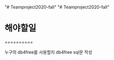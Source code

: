 "# Teamproject2020-fall" 
"# Teamproject2020-fall" 

# 해야할일
==========

  누구의 db4free를 사용할지
  db4free sql문 작성  

